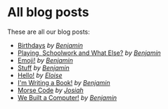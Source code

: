# All blog posts

These are all our blog posts:
* [Birthdays](/benjamin/birthdays-19-5-2020) *by [Benjamin](/benjamin)*
* [Playing, Schoolwork and What Else?](/benjamin/playing-schoolwork-and-what-else-20-5-2020) *by [Benjamin](/benjamin)*
* [Emoji!](/benjamin/emoji-22-5-2020) *by [Benjamin](/benjamin)*
* [Stuff](/benjamin/stuff-29-5-2020) *by [Benjamin](/benjamin)*
* [Hello!](/eloise/hello-30-5-2020) *by [Eloise](/eloise)*
* [I'm Writing a Book!](/benjamin/writing-a-book-04-07-2020.md) *by [Benjamin](/benjamin)*
* [Morse Code](/josiah/morse-code-04-07-2020) *by [Josiah](/josiah)*
* [We Built a Computer!](/benjamin/built-a-computer-27-7-2020) *by [Benjamin](/benjamin)*
